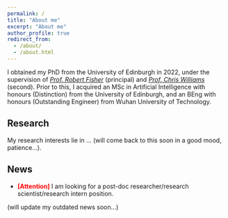 ```yaml
---
permalink: /
title: "About me"
excerpt: "About me"
author_profile: true
redirect_from:
  - /about/
  - /about.html
---
```


I obtained my PhD from the University of Edinburgh in 2022, under the supervision of [*Prof. Robert Fisher*](https://homepages.inf.ed.ac.uk/rbf/) (principal) and [*Prof. Chris Williams*](https://homepages.inf.ed.ac.uk/ckiw/) (second). Prior to this, I acquired an MSc in Artificial Intelligence with honours (Distinction) from the University of Edinburgh, and an BEng with honours (Outstanding Engineer) from Wuhan University of Technology.  


Research
-------
My research interests lie in ... (will come back to this soon in a good mood, patience...).


News
------
- **<span style="color:red">[Attention]</span>** I am looking for a post-doc researcher/research scientist/research intern position.

(will update my outdated news soon...)
